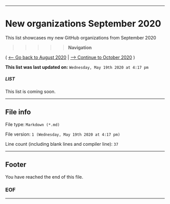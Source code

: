 
***

# New organizations September 2020

This list showcases my new GitHub organizations from September 2020

> > > > > **Navigation**

( [<-- Go back to August 2020](/NewOrgs/2020/October/README.md) | [ --> Continue to October 2020](/NewOrgs/2020/October/README.md) )

**This list was last updated on:** `Wednesday, May 19th 2020 at 4:17 pm`

##### LIST

This list is coming soon.

***

## File info

File type: `Markdown (*.md)`

File version: `1 (Wednesday, May 19th 2020 at 4:17 pm)`

Line count (including blank lines and compiler line): `37`

***

## Footer

You have reached the end of this file.

### EOF

***
